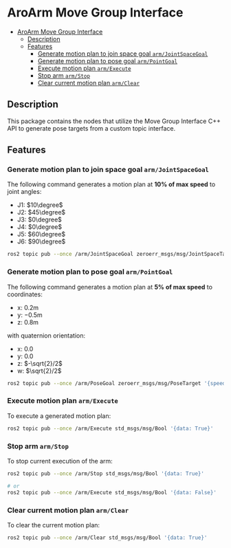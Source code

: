 # AroArm Move Group Interface
- [AroArm Move Group Interface](#aroarm-move-group-interface)
  - [Description](#description)
  - [Features](#features)
    - [Generate motion plan to join space goal `arm/JointSpaceGoal`](#generate-motion-plan-to-join-space-goal-armjointspacegoal)
    - [Generate motion plan to pose goal `arm/PointGoal`](#generate-motion-plan-to-pose-goal-armpointgoal)
    - [Execute motion plan `arm/Execute`](#execute-motion-plan-armexecute)
    - [Stop arm `arm/Stop`](#stop-arm-armstop)
    - [Clear current motion plan `arm/Clear`](#clear-current-motion-plan-armclear)


## Description

This package contains the nodes that utilize the Move Group Interface C++ API to generate pose targets from a custom topic interface.


## Features
### Generate motion plan to join space goal `arm/JointSpaceGoal`
The following command generates a motion plan at **10% of max speed** to joint angles:
- J1: $10\degree$
- J2: $45\degree$
- J3: $0\degree$
- J4: $0\degree$
- J5: $60\degree$
- J6: $90\degree$

```bash
ros2 topic pub --once /arm/JointSpaceGoal zeroerr_msgs/msg/JointSpaceTarget '{speed: 10, joint_deg: [10, 45, 0, 0, 60, 90]}'
```


### Generate motion plan to pose goal `arm/PointGoal`

The following command generates a motion plan at **5% of max speed** to coordinates:
- x: $0.2$m
- y: $-0.5$m
- z: $0.8$m

with quaternion orientation:
- x: $0.0$
- y: $0.0$
- z: $-\sqrt{2}/2$
- w: $\sqrt{2}/2$

```bash
ros2 topic pub --once /arm/PoseGoal zeroerr_msgs/msg/PoseTarget '{speed: 5, pose: {position: {x: 0.2, y: -0.5, z: 0.8}, orientation: {x: 0.0, y: 0.0, z: -0.7071, w: 0.7071}}}'
```


### Execute motion plan `arm/Execute`

To execute a generated motion plan:
```bash
ros2 topic pub --once /arm/Execute std_msgs/msg/Bool '{data: True}'
```


### Stop arm `arm/Stop`

To stop current execution of the arm:
```bash
ros2 topic pub --once /arm/Stop std_msgs/msg/Bool '{data: True}'

# or
ros2 topic pub --once /arm/Execute std_msgs/msg/Bool '{data: False}'
```


### Clear current motion plan `arm/Clear`
To clear the current motion plan:
```bash
ros2 topic pub --once /arm/Clear std_msgs/msg/Bool '{data: True}'
```
